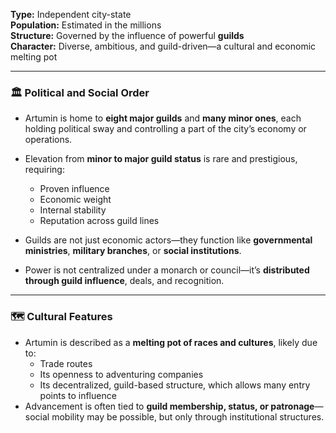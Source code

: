 **Type:** Independent city-state  
**Population:** Estimated in the millions  
**Structure:** Governed by the influence of powerful **guilds**  
**Character:** Diverse, ambitious, and guild-driven—a cultural and economic melting pot

---

### 🏛️ **Political and Social Order**

- Artumin is home to **eight major guilds** and **many minor ones**, each holding political sway and controlling a part of the city’s economy or operations.
- Elevation from **minor to major guild status** is rare and prestigious, requiring:
    - Proven influence
    - Economic weight
    - Internal stability
    - Reputation across guild lines
        
- Guilds are not just economic actors—they function like **governmental ministries**, **military branches**, or **social institutions**.
- Power is not centralized under a monarch or council—it’s **distributed through guild influence**, deals, and recognition.

---

### 🗺️ **Cultural Features**

- Artumin is described as a **melting pot of races and cultures**, likely due to:
    - Trade routes
    - Its openness to adventuring companies
    - Its decentralized, guild-based structure, which allows many entry points to influence
- Advancement is often tied to **guild membership, status, or patronage**—social mobility may be possible, but only through institutional structures.
